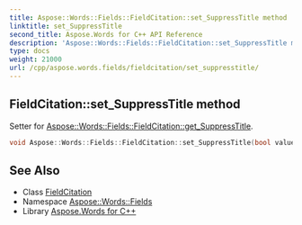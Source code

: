 ```yaml
---
title: Aspose::Words::Fields::FieldCitation::set_SuppressTitle method
linktitle: set_SuppressTitle
second_title: Aspose.Words for C++ API Reference
description: 'Aspose::Words::Fields::FieldCitation::set_SuppressTitle method. Setter for Aspose::Words::Fields::FieldCitation::get_SuppressTitle in C++.'
type: docs
weight: 21000
url: /cpp/aspose.words.fields/fieldcitation/set_suppresstitle/
---
```

## FieldCitation::set_SuppressTitle method


Setter for [Aspose::Words::Fields::FieldCitation::get_SuppressTitle](../get_suppresstitle/).

```cpp
void Aspose::Words::Fields::FieldCitation::set_SuppressTitle(bool value)
```

## See Also

* Class [FieldCitation](../)
* Namespace [Aspose::Words::Fields](../../)
* Library [Aspose.Words for C++](../../../)
